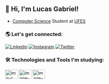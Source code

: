 ## 👨 Hi, I'm Lucas Gabriel!

<ul>
  <li><a href="https://informatica.ufes.br/">Computer Science</a> Student at <a href="https://www.ufes.br/">UFES</a></li>
</ul>

### 🌎 Let's get connected:

[![Linkedin](https://img.shields.io/badge/LinkedIn-0077B5?style=for-the-badge&logo=linkedin&logoColor=white)](https://www.linkedin.com/in/lucas-go-costa/)
[![Instagram](https://img.shields.io/badge/Instagram-E4405F?style=for-the-badge&logo=instagram&logoColor=white)](https://www.instagram.com/lucaass_gaabriel)
[![Twitter](https://img.shields.io/badge/Twitter-1DA1F2?style=for-the-badge&logo=twitter&logoColor=white)](https://twitter.com/lucaass_gabriel)

### 🛠️ Technologies and Tools I'm studying:

<div>
  <img align="center" alt="img-c" height="30" width="40" src="https://cdn.jsdelivr.net/gh/devicons/devicon/icons/c/c-original.svg"/>
  <img align="center" alt="image-java" height="30" width="40" src="https://cdn.jsdelivr.net/gh/devicons/devicon/icons/java/java-original.svg"/>
  <img align="center" alt="image-python" height="30" width="40" src="https://cdn.jsdelivr.net/gh/devicons/devicon/icons/python/python-original.svg"/>
</div>
